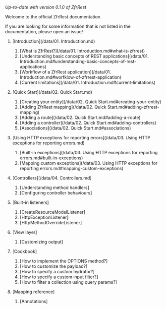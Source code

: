 *Up-to-date with version 0.1.0 of ZfrRest*

Welcome to the official ZfrRest documentation.

If you are looking for some information that is not listed in the documentation, please open an issue!

1. [Introduction](/data/01. Introduction.md)
    1. [What is ZfrRest?](/data/01. Introduction.md#what-is-zfrrest)
    2. [Understanding basic concepts of REST applications](/data/01. Introduction.md#understanding-basic-concepts-of-rest-applications)
    3. [Workflow of a ZfrRest application](/data/01. Introduction.md#worfklow-of-zfrrest-application)
    4. [Current limitations](/data/01. Introduction.md#current-limitations)

2. [Quick Start](/data/02. Quick Start.md)
    1. [Creating your entity](/data/02. Quick Start.md#creating-your-entity)
    2. [Adding ZfrRest mapping](/data/02. Quick Start.md#adding-zfrrest-mapping)
    3. [Adding a route](/data/02. Quick Start.md#adding-a-route)
    4. [Adding a controller](/data/02. Quick Start.md#adding-controllers)
    5. [Associations](/data/02. Quick Start.md#associations)

3. [Using HTTP exceptions for reporting errors](/data/03. Using HTTP exceptions for reporting errors.md)
    1. [Built-in exceptions](/data/03. Using HTTP exceptions for reporting errors.md#built-in-exceptions)
    2. [Mapping custom exceptions](/data/03. Using HTTP exceptions for reporting errors.md#mapping-custom-exceptions)

4. [Controllers](/data/04. Controllers.md)
    1. [Understanding method handlers]
    2. [Configuring controller behaviours]

5. [Built-in listeners]
    1. [CreateResourceModelListener]
    2. [HttpExceptionListener]
    3. [HttpMethodOverrideListener]

6. [View layer]
    1. [Customizing output]

7. [Cookbook]
    1. [How to implement the OPTIONS method?]
    2. [How to customize the payload?]
    3. [How to specify a custom hydrator?]
    4. [How to specify a custom input filter?]
    5. [How to filter a collection using query params?]

8. [Mapping reference]
    1. [Annotations]
